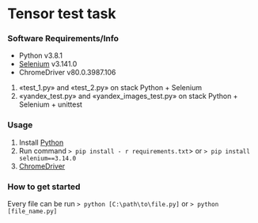 # Tensor test task

### Software Requirements/Info
* Python v3.8.1
* [Selenium](https://www.selenium.dev/downloads/) v3.141.0
* ChromeDriver v80.0.3987.106

1. «test_1.py» and «test_2.py» on stack Python + Selenium<br>
2. «yandex_test.py» and «yandex_images_test.py» on stack Python + Selenium + unittest

### Usage
1. Install [Python](https://www.python.org/downloads/)
2. Run command `> pip install - r requirements.txt`> or `> pip install selenium==3.14.0`
3. [ChromeDriver](https://chromedriver.chromium.org/)

### How to get started

Every file can be run `> python [C:\path\to\file.py]` or `> python [file_name.py]`<br>

